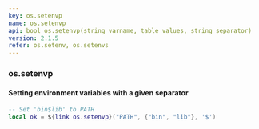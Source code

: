 ```yaml
---
key: os.setenvp
name: os.setenvp
api: bool os.setenvp(string varname, table values, string separator)
version: 2.1.5
refer: os.setenv, os.setenvs
---
```


### os.setenvp

#### Setting environment variables with a given separator

```lua
-- Set 'bin$lib' to PATH
local ok = ${link os.setenvp}("PATH", {"bin", "lib"}, '$')
```
